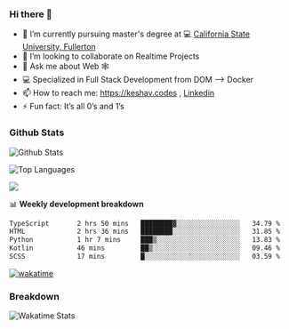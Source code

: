 ### Hi there 👋

- 🔭 I’m currently pursuing master's degree at 💻 [California State University, Fullerton](http://www.fullerton.edu/) 
- 👯 I’m looking to collaborate on Realtime Projects
- 💬 Ask me about Web 🕸
- 💻 Specialized in Full Stack Development from DOM --> Docker
- 📫 How to reach me: https://keshav.codes , [Linkedin](https://www.linkedin.com/in/keshavlingala/)
- ⚡ Fun fact: It’s all 0’s and 1’s

### Github Stats
![Github Stats](https://github-readme-stats.vercel.app/api?username=keshavlingala&count_private=true&show_icons=true&theme=radical)

![Top Languages](https://github-readme-stats.vercel.app/api/top-langs/?username=keshavlingala&show_icons=true&theme=radical)

![](https://komarev.com/ghpvc/?username=keshavlingala)

📊 **Weekly development breakdown**

<!--START_SECTION:waka-->

```txt
TypeScript       2 hrs 50 mins   ████████▓░░░░░░░░░░░░░░░░   34.79 %
HTML             2 hrs 36 mins   ████████░░░░░░░░░░░░░░░░░   31.85 %
Python           1 hr 7 mins     ███▒░░░░░░░░░░░░░░░░░░░░░   13.83 %
Kotlin           46 mins         ██▒░░░░░░░░░░░░░░░░░░░░░░   09.46 %
SCSS             17 mins         █░░░░░░░░░░░░░░░░░░░░░░░░   03.59 %
```

<!--END_SECTION:waka-->


[![wakatime](https://wakatime.com/badge/user/62bfdbc7-082c-40a7-b4bd-f9280d51aeed.svg)](https://wakatime.com/@62bfdbc7-082c-40a7-b4bd-f9280d51aeed)


### Breakdown

![Wakatime Stats](https://github-readme-stats.vercel.app/api/wakatime?username=keshavlingala)